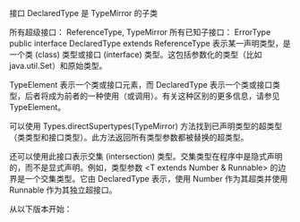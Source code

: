 
[]()

[]()

[]()

[]()
[]()

[]()
[]()
[]()
[]()
[]()
[]()
[]()
[]()
[]()
[]()


接口 DeclaredType    是  TypeMirror 的子类

所有超级接口：
ReferenceType, TypeMirror
所有已知子接口：
ErrorType
public interface DeclaredType
extends ReferenceType
表示某一声明类型，是一个类 (class) 类型或接口 (interface) 类型。这包括参数化的类型（比如 java.util.Set<String>）和原始类型。

TypeElement 表示一个类或接口元素，而 DeclaredType 表示一个类或接口类型，后者将成为前者的一种使用（或调用）。有关这种区别的更多信息，请参见 TypeElement。

可以使用 Types.directSupertypes(TypeMirror) 方法找到已声明类型的超类型（类类型和接口类型）。此方法返回所有类型参数都被替换的超类型。

还可以使用此接口表示交集 (intersection) 类型。交集类型在程序中是隐式声明的，而不是显式声明。例如，类型参数 <T extends Number & Runnable> 的边界是一个交集类型。它由 DeclaredType 表示，使用 Number 作为其超类并使用 Runnable 作为其独立超接口。

从以下版本开始：